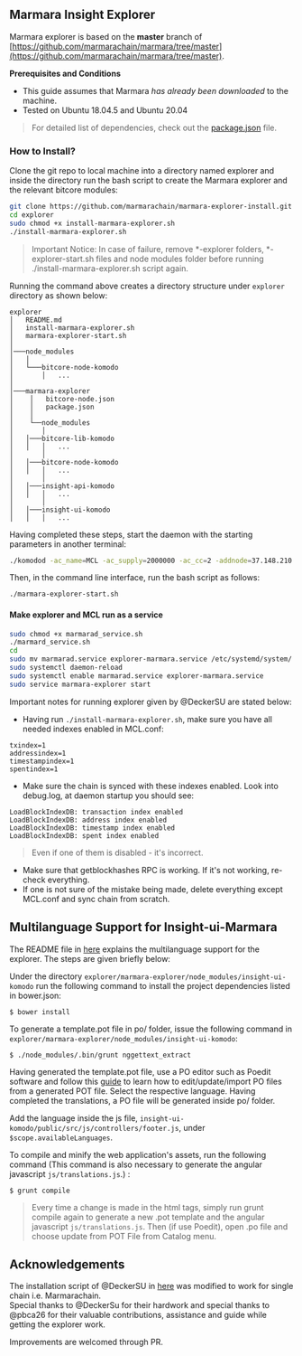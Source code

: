 ## Marmara Insight Explorer

Marmara explorer is based on the **master** branch of [https://github.com/marmarachain/marmara/tree/master](https://github.com/marmarachain/marmara/tree/master). 

**Prerequisites and Conditions**
- This guide assumes that Marmara *has already been downloaded* to the machine.
- Tested on Ubuntu 18.04.5 and Ubuntu 20.04

> For detailed list of dependencies, check out the [package.json](https://github.com/marmarachain/bitcore-node-komodo/blob/master/package.json) file.

### How to Install?
Clone the git repo to local machine into a directory named explorer and inside the directory run the bash script to create the Marmara explorer and the relevant bitcore modules: 

```sh
git clone https://github.com/marmarachain/marmara-explorer-install.git explorer
cd explorer
sudo chmod +x install-marmara-explorer.sh
./install-marmara-explorer.sh
```
> Important Notice: In case of failure, remove *-explorer folders, *-explorer-start.sh files and node modules folder before running ./install-marmara-explorer.sh script again.

Running the command above creates a directory structure under ```explorer``` directory as shown below:

```
explorer
│   README.md
│   install-marmara-explorer.sh
│   marmara-explorer-start.sh
│
│───node_modules
│   │
│   └───bitcore-node-komodo
│       │   ...
│
│───marmara-explorer
│    │   bitcore-node.json
│    │   package.json
│    │
│    └──node_modules
│       │
│	│───bitcore-lib-komodo
│	│   │   ...
│    	│
│	│───bitcore-node-komodo
│	│   │   ...
│    	│
│	│───insight-api-komodo
│	│   │   ...
│    	│
│	│───insight-ui-komodo
│	│   │   ...
```

Having completed these steps, start the daemon with the starting parameters in another terminal: 

```sh
./komodod -ac_name=MCL -ac_supply=2000000 -ac_cc=2 -addnode=37.148.210.158 -addnode=37.148.212.36 -addressindex=1 -spentindex=1 -ac_marmara=1 -ac_staked=75 -ac_reward=3000000000 &
```
Then, in the command line interface, run the bash script as follows:
```sh
./marmara-explorer-start.sh
```
#### Make explorer and MCL run as a service

```sh
sudo chmod +x marmarad_service.sh
./marmard_service.sh
cd
sudo mv marmarad.service explorer-marmara.service /etc/systemd/system/
sudo systemctl daemon-reload
sudo systemctl enable marmarad.service explorer-marmara.service
sudo service marmara-explorer start
```

Important notes for running explorer given by @DeckerSU are stated below:
- Having run ``./install-marmara-explorer.sh``, make sure you have all needed indexes enabled in MCL.conf:
```
txindex=1
addressindex=1
timestampindex=1
spentindex=1
```

- Make sure the chain is synced with these indexes enabled. Look into debug.log, at daemon startup you should see:
```
LoadBlockIndexDB: transaction index enabled 
LoadBlockIndexDB: address index enabled
LoadBlockIndexDB: timestamp index enabled
LoadBlockIndexDB: spent index enabled
```
> Even if one of them is disabled - it's incorrect.

- Make sure that getblockhashes RPC is working. If it's not working, re-check everything.
- If one is not sure of the mistake being made, delete everything except MCL.conf and sync chain from scratch.

## Multilanguage Support for Insight-ui-Marmara

The README file in [here](https://github.com/marmarachain/insight-ui-marmara) explains the multilanguage support for the explorer. The steps are given briefly below:

Under the directory ``explorer/marmara-explorer/node_modules/insight-ui-komodo`` run the following command to install the project dependencies listed in bower.json:

```
$ bower install

```
To generate a template.pot file in po/ folder, issue the following command in ``explorer/marmara-explorer/node_modules/insight-ui-komodo``:
```
$ ./node_modules/.bin/grunt nggettext_extract 

```
Having generated the template.pot file, use a PO editor such as Poedit software and follow this [guide](https://angular-gettext.rocketeer.be/dev-guide/translate/) to learn how to edit/update/import PO files from a generated POT file. Select the respective language. Having completed the translations, a PO file will be generated inside po/ folder. 

Add the language inside the js file, ``insight-ui-komodo/public/src/js/controllers/footer.js``, under ```$scope.availableLanguages```.

To compile and minify the web application's assets, run the following command (This command is also necessary to generate the angular javascript ``js/translations.js``.) :

```
$ grunt compile

```
> Every time a change is made in the html tags, simply run grunt compile again to generate a new .pot template and the angular javascript ``js/translations.js``. Then (if use Poedit), open .po file and choose update from POT File from Catalog menu.

## Acknowledgements
The installation script of @DeckerSU in [here](https://github.com/DeckerSU/komodo-explorers-install) was modified to work for single chain i.e. Marmarachain.  
Special thanks to @DeckerSu for their hardwork and special thanks to @pbca26 for their valuable contributions, assistance and guide while getting the explorer work.

Improvements are welcomed through PR.

